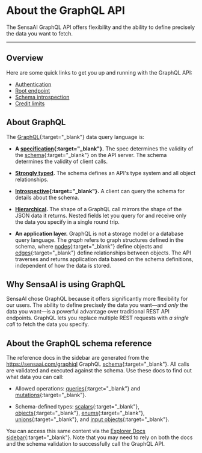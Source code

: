 # About the GraphQL API

The SensaAI GraphQL API offers flexibility and the ability to define precisely the data you want to fetch.

---

## Overview

Here are some quick links to get you up and running with the GraphQL API:

- [Authentication](/graphql-api/making-calls#authenticating-with-api-access-key)
- [Root endpoint](/graphql-api/making-calls#the-graphql-endpoint)
- [Schema introspection](/graphql-api/introduction-to-graphql#discovering-the-graphql-api)
- [Credit limits](/getting-started/api-credit-limits)

## About GraphQL

The [GraphQL](https://graphql.org/){:target="_blank"} data query language is:

- **A [specification](https://spec.graphql.org/October2021/){:target="_blank"}.** The spec determines the validity of the [schema](/graphql-api/introduction-to-graphql#schema){:target="_blank"} on the API server. The schema determines the validity of client calls.

- **[Strongly typed](#about-the-graphql-schema-reference).** The schema defines an API's type system and all object relationships.

- **[Introspective](/graphql-api/introduction-to-graphql#discovering-the-graphql-api){:target="_blank"}.** A client can query the schema for details about the schema.

- **[Hierarchical](/graphql-api/making-calls).** The shape of a GraphQL call mirrors the shape of the JSON data it returns. Nested fields let you query for and receive only the data you specify in a single round trip.

- **An application layer.** GraphQL is not a storage model or a database query language. The _graph_ refers to graph structures defined in the schema, where [nodes](/graphql-api/introduction-to-graphql#node){:target="_blank"} define objects and [edges](/graphql-api/introduction-to-graphql#edge){:target="_blank"} define relationships between objects. The API traverses and returns application data based on the schema definitions, independent of how the data is stored.

## Why SensaAI is using GraphQL

SensaAI chose GraphQL because it offers significantly more flexibility for our users. The ability to define precisely the data you want&mdash;and _only_ the data you want&mdash;is a powerful advantage over traditional REST API endpoints. GraphQL lets you replace multiple REST requests with _a single call_ to fetch the data you specify.

## About the GraphQL schema reference

The reference docs in the sidebar are generated from the https://sensaai.com/graphiql GraphQL [schema](/graphql-api/introduction-to-graphql#schema){:target="_blank"}. All calls are validated and executed against the schema. Use these docs to find out what data you can call:

- Allowed operations: [queries](https://spec.graphql.org/October2021/#sec-Language.Operations){:target="_blank"} and [mutations](https://spec.graphql.org/October2021/#sec-Language.Operations){:target="_blank"}.

- Schema-defined types: [scalars](https://spec.graphql.org/October2021/#ScalarTypeDefinition){:target="_blank"}, [objects](https://spec.graphql.org/October2021/#sec-Objects){:target="_blank"}, [enums](https://spec.graphql.org/October2021/#sec-Enums){:target="_blank"}, [unions](https://spec.graphql.org/October2021/#sec-Unions){:target="_blank"}, and [input objects](https://spec.graphql.org/October2021/#sec-Input-Objects){:target="_blank"}.

You can access this same content via the [Explorer Docs sidebar](/graphql-api/explorer#accessing-the-sidebar-docs){:target="_blank"}. Note that you may need to rely on both the docs and the schema validation to successfully call the GraphQL API.

